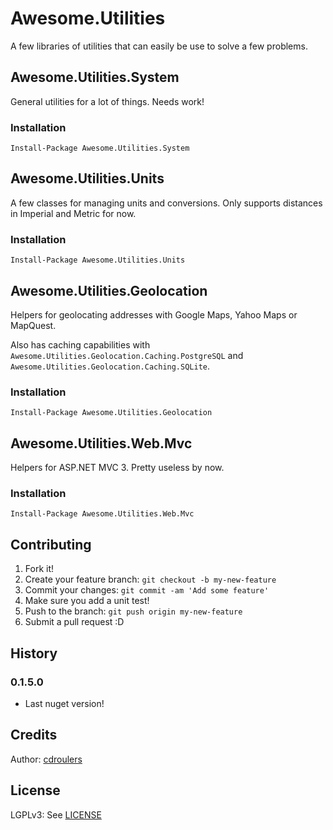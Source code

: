 # Awesome.Utilities

A few libraries of utilities that can easily be use to solve a few problems.

## Awesome.Utilities.System

General utilities for a lot of things. Needs work!

### Installation

`Install-Package Awesome.Utilities.System`

## Awesome.Utilities.Units

A few classes for managing units and conversions. Only supports distances in Imperial and Metric for now.

### Installation

`Install-Package Awesome.Utilities.Units`

## Awesome.Utilities.Geolocation

Helpers for geolocating addresses with Google Maps, Yahoo Maps or MapQuest.

Also has caching capabilities with `Awesome.Utilities.Geolocation.Caching.PostgreSQL` and 
`Awesome.Utilities.Geolocation.Caching.SQLite`.

### Installation

`Install-Package Awesome.Utilities.Geolocation`

## Awesome.Utilities.Web.Mvc

Helpers for ASP.NET MVC 3. Pretty useless by now.

### Installation

`Install-Package Awesome.Utilities.Web.Mvc`

## Contributing

1. Fork it!
1. Create your feature branch: `git checkout -b my-new-feature`
1. Commit your changes: `git commit -am 'Add some feature'`
1. Make sure you add a unit test!
1. Push to the branch: `git push origin my-new-feature`
1. Submit a pull request :D

## History

### 0.1.5.0

* Last nuget version!

## Credits

Author: [cdroulers](https://github.com/cdroulers)

## License

LGPLv3: See [LICENSE](LICENSE)